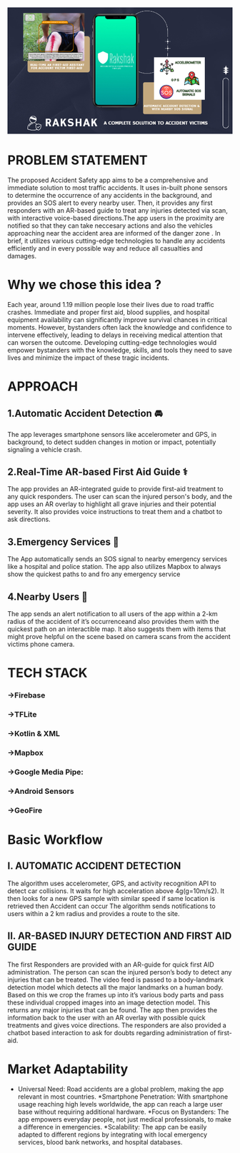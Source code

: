 ![flaticon_accident](/front.png)
# PROBLEM STATEMENT 
The proposed Accident Safety app aims to be a comprehensive and immediate solution to most traffic accidents. It uses in-built phone sensors to determine the occurrence of any accidents in the background, and provides an SOS alert to every nearby user. Then, it provides any first responders with an AR-based guide to treat any injuries detected via scan, with interactive voice-based directions.The app users in the proximity are notified so that they can take neccesary actions and also the vehicles approaching near the accident area are informed of the danger zone . In brief, it utilizes various cutting-edge technologies to handle any accidents efficiently and in every possible way and reduce all casualties and damages.
# Why we chose this idea ?
Each year, around 1.19 million people lose their lives due to road traffic crashes. Immediate and proper first aid, blood supplies, and hospital equipment availability can significantly improve survival chances in critical moments. However, bystanders often lack the knowledge and confidence to intervene effectively, leading to delays in receiving medical attention that can worsen the outcome. Developing cutting-edge technologies would empower bystanders with the knowledge, skills, and tools they need to save lives and minimize the impact of these tragic incidents.
# APPROACH 
 ## 1.Automatic Accident Detection 🚘
The app leverages smartphone sensors like accelerometer and GPS, in background, to detect sudden changes in motion or impact, potentially signaling a vehicle crash.
 ## 2.Real-Time AR-based First Aid Guide ⚕️
 The app provides an AR-integrated guide to provide first-aid treatment to any quick responders. The user can scan the injured person's body, and the app uses an AR overlay to highlight all grave injuries and their potential severity. It also provides voice instructions to treat them and a chatbot to ask directions.
 ## 3.Emergency Services 🏥
 The App automatically sends an SOS signal to nearby emergency services like a hospital and police station. The app also utilizes Mapbox to always show the quickest paths to and fro any emergency service
 ## 4.Nearby Users 🧍
 The app sends an alert notification to all users of the app within a 2-km radius of the accident of it’s occurrenceand also provides them with the quickest path on an interactible map. It also suggests them with items that might prove helpful on the scene based on camera scans from the accident victims phone camera.  
# TECH STACK 
### ->Firebase
### ->TFLite
### ->Kotlin & XML
### ->Mapbox
### ->Google Media Pipe:
### ->Android Sensors 
### ->GeoFire
# Basic Workflow
## I. AUTOMATIC ACCIDENT DETECTION 
 The algorithm uses accelerometer, GPS, and activity recognition API to detect car collisions.
 It waits for high acceleration above 4g(g=10m/s2).
 It then looks for a new GPS sample with similar speed if same location is  retrieved then Accident can occur
 The algorithm sends notifications to users within a 2 km radius and provides a route to the site.
## II. AR-BASED INJURY DETECTION AND FIRST AID GUIDE 
The first Responders are provided with an AR-guide for quick first AID administration.
The person can scan the injured person’s body to  detect any injuries that can be treated.
The video feed is passed to a body-landmark detection model which detects all the major landmarks on a human body. Based on this we crop the frames up into it’s various body parts and pass these individual cropped images into an image detection model. This returns any major injuries that can be found. 
The app then provides the information back to the user with an AR overlay with possible quick treatments and gives voice directions.
The responders are also provided a chatbot based interaction to ask for doubts regarding administration of first-aid.
# Market Adaptability

* Universal Need: Road accidents are a global problem, making the app relevant in most countries.
*Smartphone Penetration: With smartphone usage reaching high levels worldwide, the app can reach a large user base without requiring additional hardware.
*Focus on Bystanders: The app empowers everyday people, not just medical professionals, to make a difference in emergencies.
*Scalability: The app can be easily adapted to different regions by integrating with local emergency services, blood bank networks, and hospital databases.


